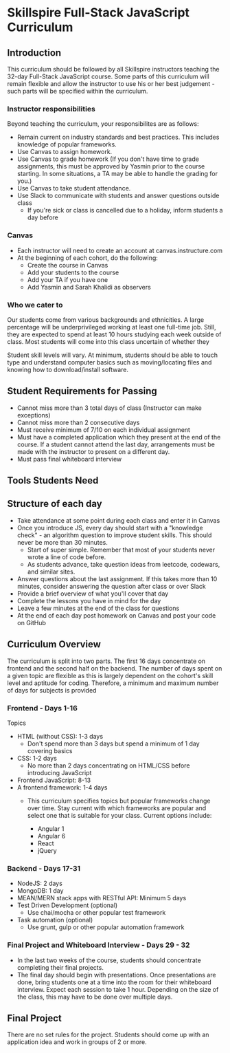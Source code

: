 # Skillspire Full-Stack JavaScript Curriculum

## Introduction

This curriculum should be followed by all Skillspire instructors teaching the 32-day Full-Stack JavaScript course. Some parts of this curriculum will remain flexible and allow the instructor to use his or her best judgement - such parts will be specified within the curriculum.  

### Instructor responsibilities

Beyond teaching the curriculum, your responsibilites are as follows:

* Remain current on industry standards and best practices. This includes knowledge of popular frameworks.
* Use Canvas to assign homework.
* Use Canvas to grade homework (If you don't have time to grade assignments, this must be approved by Yasmin prior to the course starting. In some situations, a TA may be able to handle the grading for you.)
* Use Canvas to take student attendance.
* Use Slack to communicate with students and answer questions outside class
	* If you're sick or class is cancelled due to a holiday, inform students a day 	before


### Canvas
* Each instructor will need to create an account at canvas.instructure.com
* At the beginning of each cohort, do the following:
	* Create the course in Canvas
	* Add your students to the course
	* Add your TA if you have one
	* Add Yasmin and Sarah Khalidi as observers

### Who we cater to
Our students come from various backgrounds and ethnicities. A large percentage will be underprivileged working at least one full-time job. Still, they are expected to spend at least 10 hours studying each week outside of class. Most students will come into this class uncertain of whether they 

Student skill levels will vary. At minimum, students should be able to touch type and understand computer basics such as moving/locating files and knowing how to download/install software. 

## Student Requirements for Passing

* Cannot miss more than 3 total days of class (Instructor can make exceptions)
* Cannot miss more than 2 consecutive days
* Must receive minimum of 7/10 on each individual assignment
* Must have a completed application which they present at the end of the course. If a student cannot attend the last day, arrangements must be made with the instructor to present on a different day.
* Must pass final whiteboard interview

## Tools Students Need

## Structure of each day
* Take attendance at some point during each class and enter it in Canvas
* Once you introduce JS, every day should start with a "knowledge check" - an algorithm question to improve student skills. This should never be more than 30 minutes. 
	* Start of super simple. Remember that most of your students never wrote a line of code before.
	* As students advance, take question ideas from leetcode, codewars, and similar sites.
* Answer questions about the last assignment. If this takes more than 10 minutes, consider answering the question after class or over Slack
* Provide a brief overview of what you'll cover that day 
* Complete the lessons you have in mind for the day
* Leave a few minutes at the end of the class for questions
* At the end of each day post homework on Canvas and post your code on GitHub

## Curriculum Overview

The curriculum is split into two parts. The first 16 days concentrate on frontend and the second half on the backend. The number of days spent on a given topic are flexible as this is largely dependent on the cohort's skill level and aptitude for coding. Therefore, a minimum and maximum number of days for subjects is provided

### Frontend - Days 1-16

Topics 

* HTML (without CSS): 1-3 days
	* Don't spend more than 3 days but spend a minimum of 1 day covering basics
* CSS: 1-2 days
	* No more than 2 days concentrating on HTML/CSS before introducing JavaScript
* Frontend JavaScript: 8-13
* A frontend framework: 1-4 days
	* This curriculum specifies topics but popular frameworks change over time. Stay current with which frameworks are popular and select one that is suitable for your class. Current options include:

		* Angular 1
		* Angular 6
		* React
		* jQuery

### Backend - Days 17-31

* NodeJS: 2 days
* MongoDB: 1 day
* MEAN/MERN stack apps with RESTful API: Minimum 5 days
* Test Driven Development (optional)
	* Use chai/mocha or other popular test framework
* Task automation (optional)
	* Use grunt, gulp or other popular automation framework

### Final Project and Whiteboard Interview - Days 29 - 32

* In the last two weeks of the course, students should concentrate completing their final projects.
* The final day should begin with presentations. Once presentations are done, bring students one at a time into the room for their whiteboard interview. Expect each session to take 1 hour. Depending on the size of the class, this may have to be done over multiple days.


## Final Project
There are no set rules for the project. Students should come up with an application idea and work in groups of 2 or more.